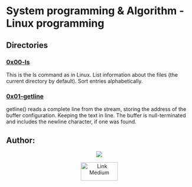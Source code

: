 # System programming & Algorithm - Linux programming

## Directories
### [0x00-ls](https://github.com/Ineffable22/holbertonschool-system_linux/tree/main/0x00-ls)
This is the ls command as in Linux. List information about the files (the current directory by default). Sort entries alphabetically.
### [0x01-getline](https://github.com/Ineffable22/holbertonschool-system_linux/tree/main/0x01-getline)
getline() reads a complete line from the stream, storing the address of the buffer configuration. Keeping the text in line. The buffer is null-terminated and includes the newline character, if one was found.

## Author:
<div align="center">
<a href="https://www.linkedin.com/in/miguel-enrique-grillo-orellana/">
<img src="https://img.shields.io/badge/Miguel-Linkedind-blue"></a>

<a href="https://medium.com/@Miguel_Grillo"><img src="https://miro.medium.com/max/1200/0*jTIO9a1_5T3mv-pR.png" alt="Link Medium" width="100px" height= "50px"></a>
</div>
